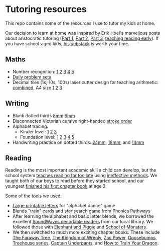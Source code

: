Tutoring resources
==================

This repo contains some of the resources I use to tutor my kids at home.

Our decision to learn at home was inspired by Erik Hoel's marvellous posts 
about aristocratic tutoring 
([Part 1](https://www.theintrinsicperspective.com/p/why-we-stopped-making-einsteins),
[Part 2](https://www.theintrinsicperspective.com/p/follow-up-why-we-stopped-making-einsteins), [Part 3](https://www.theintrinsicperspective.com/p/how-geniuses-used-to-be-raised), [teaching reading early](https://www.theintrinsicperspective.com/p/how-i-taught-my-3-year-old-to-read)).
If you have school-aged kids, [his substack](https://www.theintrinsicperspective.com) is worth your time.

## Maths

  * Number recognition: [1](https://github.com/kuperov/worksheets/raw/refs/heads/master/maths/numbers/numbers_1.pdf)
  [2](https://github.com/kuperov/worksheets/raw/refs/heads/master/maths/numbers/numbers_2.pdf)
  [3](https://github.com/kuperov/worksheets/raw/refs/heads/master/maths/numbers/numbers_3.pdf)
  [4](https://github.com/kuperov/worksheets/raw/refs/heads/master/maths/numbers/numbers_4.pdf)
  [5](https://github.com/kuperov/worksheets/raw/refs/heads/master/maths/numbers/numbers_5.pdf)
  * [Daily problem sets](https://github.com/kuperov/worksheets/raw/refs/heads/master/maths/worksheets.pdf)
  * Decimal tiles (1s, 10s, 100s) laser cutter design for teaching arithmetic: [combined](https://github.com/kuperov/worksheets/raw/refs/heads/master/maths/number_blocks.svg),
    A4 size [1](https://github.com/kuperov/worksheets/raw/refs/heads/master/maths/number_blocks_1.svg)
    [2](https://github.com/kuperov/worksheets/raw/refs/heads/master/maths/number_blocks_2.svg)
    [3](https://github.com/kuperov/worksheets/raw/refs/heads/master/maths/number_blocks_3.svg)

## Writing

  * Blank dotted thirds [8mm](https://github.com/kuperov/worksheets/raw/refs/heads/master/writing/dotted_thirds_8mm.pdf) [6mm](https://github.com/kuperov/worksheets/raw/refs/heads/master/writing/dotted_thirds_6mm.pdf)
  * Disconnected Victorian cursive right-handed [stroke order](https://github.com/kuperov/worksheets/raw/refs/heads/master/writing/alphabet/stroke_order.pdf)
  * Alphabet tracing:
    - Kinder level: [1](https://github.com/kuperov/worksheets/raw/refs/heads/master/writing/kinder/alphabet_trace_once.pdf)
    [2](https://github.com/kuperov/worksheets/raw/refs/heads/master/writing/kinder/lower_case_letters_trace.pdf)
    [3](https://github.com/kuperov/worksheets/raw/refs/heads/master/writing/kinder/alphabet_trace.pdf)
    - Foundation level: [1](https://github.com/kuperov/worksheets/raw/refs/heads/master/writing/alphabet/alphabet_trace_level_1.pdf)
 [2](https://github.com/kuperov/worksheets/raw/refs/heads/master/writing/alphabet/alphabet_trace_level_2.pdf)
 [3](https://github.com/kuperov/worksheets/raw/refs/heads/master/writing/alphabet/alphabet_trace_level_3.pdf)
 [4](https://github.com/kuperov/worksheets/raw/refs/heads/master/writing/alphabet/alphabet_trace_level_4.pdf)
 [5](https://github.com/kuperov/worksheets/raw/refs/heads/master/writing/alphabet/alphabet_trace_level_5.pdf)
  * Handwriting practice on dotted thirds: [24mm](https://github.com/kuperov/worksheets/raw/refs/heads/master/writing/writing_24mm.pdf),
  [18mm](https://github.com/kuperov/worksheets/raw/refs/heads/master/writing/writing_18mm.pdf), and
  [14mm](https://github.com/kuperov/worksheets/raw/refs/heads/master/writing/writing_14mm.pdf)

## Reading

Reading is the most important academic skill a child can develop, but the school system [teaches reading far too late](https://www.theintrinsicperspective.com/p/literacy-lag-we-start-reading-too) using [ineffective methods](https://features.apmreports.org/sold-a-story/). We taught both of our boys to read before they started school, and our youngest [finished his first chapter book](https://www.amazon.com.au/Faraway-Tree-Adventure-Clauss-Castle/dp/1405280115) at age 3.

Some of the tools we used:

  * [Large printable letters](https://github.com/kuperov/worksheets/raw/refs/heads/master/reading/alphabet_dance.pdf) for "alphabet dance" game
  * Blends ["train" cards](https://github.com/kuperov/worksheets/raw/refs/heads/master/reading/train.pdf) and [star search](https://github.com/kuperov/worksheets/raw/refs/heads/master/reading/star_search.pdf) game from [Phonics Pathways](https://www.amazon.com.au/Phonics-Pathways-Reading-Perfect-Spelling/dp/1118022432)
  * After learning the alphabet and basic letter blends, we borrowed the excellent [SoundWaves decodable readers](https://www.fireflyeducation.com.au/series/soundwaves/reading) from our local library. We followed those with [Elephant and Piggie](https://www.amazon.com.au/Elephant-Piggie-Complete-Collection-Willems/dp/136802131X) and [School of Monsters](https://www.amazon.com.au/School-Monsters-Books-Collection-William/dp/0257353003).
  * We then switched to much more exciting chapter books. These include [The Faraway Tree](https://en.wikipedia.org/wiki/The_Faraway_Tree), [The Kingdom of Wrenly](https://www.simonandschuster.com.au/series/The-Kingdom-of-Wrenly), [Zac Power](https://www.goodreads.com/series/61701-zac-power-classic), [Goosebumps](https://en.wikipedia.org/wiki/Goosebumps), [Treehouse series](https://andygriffiths.com.au/the-treehouse-series/), [Captain Underpants](https://en.wikipedia.org/wiki/Captain_Underpants), and [How to Train Your Dragon](https://www.amazon.com.au/How-Train-Your-Dragon-Complete/dp/0316347000).
